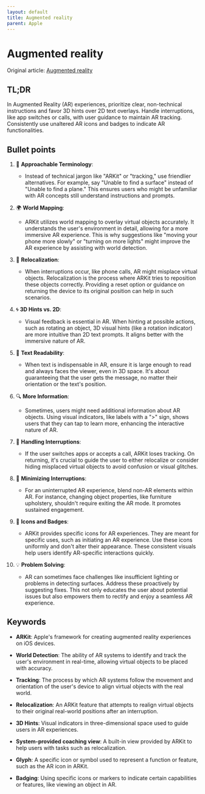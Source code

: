 ```yaml
---
layout: default
title: Augmented reality
parent: Apple
---
```


# Augmented reality
Original article: [Augmented reality](https://developer.apple.com/design/human-interface-guidelines/augmented-reality)

## TL;DR
In Augmented Reality (AR) experiences, prioritize clear, non-technical instructions and favor 3D hints over 2D text overlays. Handle interruptions, like app switches or calls, with user guidance to maintain AR tracking. Consistently use unaltered AR icons and badges to indicate AR functionalities.

## Bullet points

1. 📱 **Approachable Terminology**:
    - Instead of technical jargon like "ARKit" or "tracking," use friendlier alternatives. For example, say "Unable to find a surface" instead of "Unable to find a plane." This ensures users who might be unfamiliar with AR concepts still understand instructions and prompts.

2. 🌍 **World Mapping**:
    - ARKit utilizes world mapping to overlay virtual objects accurately. It understands the user's environment in detail, allowing for a more immersive AR experience. This is why suggestions like "moving your phone more slowly" or "turning on more lights" might improve the AR experience by assisting with world detection.

3. 🔄 **Relocalization**:
    - When interruptions occur, like phone calls, AR might misplace virtual objects. Relocalization is the process where ARKit tries to reposition these objects correctly. Providing a reset option or guidance on returning the device to its original position can help in such scenarios.

4. 🌀 **3D Hints vs. 2D**:
    - Visual feedback is essential in AR. When hinting at possible actions, such as rotating an object, 3D visual hints (like a rotation indicator) are more intuitive than 2D text prompts. It aligns better with the immersive nature of AR.

5. 🔡 **Text Readability**:
    - When text is indispensable in AR, ensure it is large enough to read and always faces the viewer, even in 3D space. It's about guaranteeing that the user gets the message, no matter their orientation or the text's position.

6. 🔍 **More Information**:
    - Sometimes, users might need additional information about AR objects. Using visual indicators, like labels with a ">" sign, shows users that they can tap to learn more, enhancing the interactive nature of AR.

7. 🛑 **Handling Interruptions**:
    - If the user switches apps or accepts a call, ARKit loses tracking. On returning, it's crucial to guide the user to either relocalize or consider hiding misplaced virtual objects to avoid confusion or visual glitches.

8. 🔄 **Minimizing Interruptions**:
    - For an uninterrupted AR experience, blend non-AR elements within AR. For instance, changing object properties, like furniture upholstery, shouldn't require exiting the AR mode. It promotes sustained engagement.

9. 🔖 **Icons and Badges**:
    - ARKit provides specific icons for AR experiences. They are meant for specific uses, such as initiating an AR experience. Use these icons uniformly and don't alter their appearance. These consistent visuals help users identify AR-specific interactions quickly.

10. 💡 **Problem Solving**:
    - AR can sometimes face challenges like insufficient lighting or problems in detecting surfaces. Address these proactively by suggesting fixes. This not only educates the user about potential issues but also empowers them to rectify and enjoy a seamless AR experience.

## Keywords
- **ARKit**: Apple's framework for creating augmented reality experiences on iOS devices.
  
- **World Detection**: The ability of AR systems to identify and track the user's environment in real-time, allowing virtual objects to be placed with accuracy.

- **Tracking**: The process by which AR systems follow the movement and orientation of the user's device to align virtual objects with the real world.

- **Relocalization**: An ARKit feature that attempts to realign virtual objects to their original real-world positions after an interruption.

- **3D Hints**: Visual indicators in three-dimensional space used to guide users in AR experiences.

- **System-provided coaching view**: A built-in view provided by ARKit to help users with tasks such as relocalization.

- **Glyph**: A specific icon or symbol used to represent a function or feature, such as the AR icon in ARKit.

- **Badging**: Using specific icons or markers to indicate certain capabilities or features, like viewing an object in AR.

